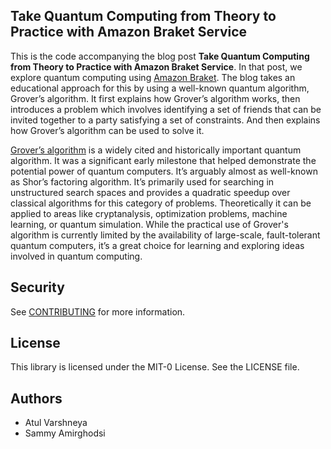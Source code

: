 ## Take Quantum Computing from Theory to Practice with Amazon Braket Service


This is the code accompanying the blog post **Take Quantum Computing from Theory to Practice with Amazon Braket Service**. In that post, we explore quantum computing using [Amazon Braket](https://aws.amazon.com/braket/). The blog takes an educational approach for this by using a well-known quantum algorithm, Grover’s algorithm. It first explains how Grover’s algorithm works, then introduces a problem which involves identifying a set of friends that can be invited together to a party satisfying a set of constraints. And then explains how Grover’s algorithm can be used to solve it.

[Grover’s algorithm](https://en.wikipedia.org/wiki/Grover%27s_algorithm) is a widely cited and historically important quantum algorithm. It was a significant early milestone that helped demonstrate the potential power of quantum computers. It’s arguably almost as well-known as Shor’s factoring algorithm. It’s primarily used for searching in unstructured search spaces and provides a quadratic speedup over classical algorithms for this category of problems. Theoretically it can be applied to areas like cryptanalysis, optimization problems, machine learning, or quantum simulation. While the practical use of Grover's algorithm is currently limited by the availability of large-scale, fault-tolerant quantum computers, it’s a great choice for learning and exploring ideas involved in quantum computing.


## Security

See [CONTRIBUTING](CONTRIBUTING.md#security-issue-notifications) for more information.

## License

This library is licensed under the MIT-0 License. See the LICENSE file.

## Authors
* Atul Varshneya
* Sammy Amirghodsi
